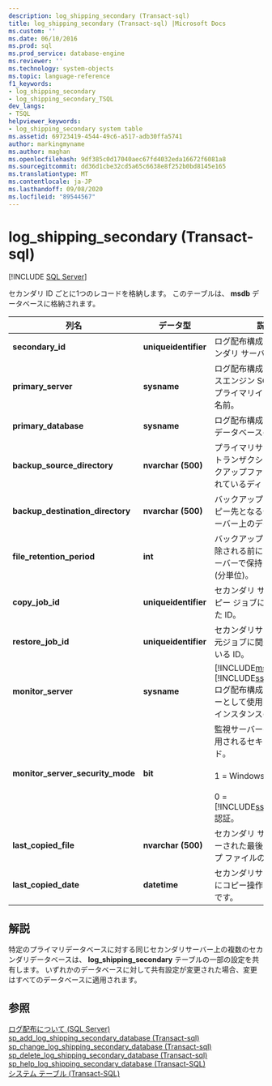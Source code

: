 ```yaml
---
description: log_shipping_secondary (Transact-sql)
title: log_shipping_secondary (Transact-sql) |Microsoft Docs
ms.custom: ''
ms.date: 06/10/2016
ms.prod: sql
ms.prod_service: database-engine
ms.reviewer: ''
ms.technology: system-objects
ms.topic: language-reference
f1_keywords:
- log_shipping_secondary
- log_shipping_secondary_TSQL
dev_langs:
- TSQL
helpviewer_keywords:
- log_shipping_secondary system table
ms.assetid: 69723419-4544-49c6-a517-adb30ffa5741
author: markingmyname
ms.author: maghan
ms.openlocfilehash: 9df385c0d17040aec67fd4032eda16672f6081a8
ms.sourcegitcommit: dd36d1cbe32cd5a65c6638e8f252b0bd8145e165
ms.translationtype: MT
ms.contentlocale: ja-JP
ms.lasthandoff: 09/08/2020
ms.locfileid: "89544567"
---
```

# <a name="log_shipping_secondary-transact-sql"></a>log_shipping_secondary (Transact-sql)
[!INCLUDE [SQL Server](../../includes/applies-to-version/sqlserver.md)]

  セカンダリ ID ごとに1つのレコードを格納します。 このテーブルは、 **msdb** データベースに格納されます。  
  
|列名|データ型|説明|  
|-----------------|---------------|-----------------|  
|**secondary_id**|**uniqueidentifier**|ログ配布構成におけるセカンダリ サーバーの ID。|  
|**primary_server**|**sysname**|ログ配布構成にデータベースエンジン SQL Server のプライマリインスタンスの名前。|  
|**primary_database**|**sysname**|ログ配布構成のプライマリデータベースの名前。|  
|**backup_source_directory**|**nvarchar (500)**|プライマリサーバーからのトランザクションログバックアップファイルが格納されているディレクトリ。|  
|**backup_destination_directory**|**nvarchar (500)**|バックアップファイルのコピー先となるセカンダリサーバー上のディレクトリ。|  
|**file_retention_period**|**int**|バックアップファイルが削除される前にセカンダリサーバーで保持される時間 (分単位)。|  
|**copy_job_id**|**uniqueidentifier**|セカンダリ サーバーでのコピー ジョブに関連付けられた ID。|  
|**restore_job_id**|**uniqueidentifier**|セカンダリサーバー上の復元ジョブに関連付けられている ID。|  
|**monitor_server**|**sysname**|[!INCLUDE[msCoName](../../includes/msconame-md.md)] [!INCLUDE[ssDEnoversion](../../includes/ssdenoversion-md.md)] ログ配布構成で監視サーバーとして使用されているのインスタンスの名前。|  
|**monitor_server_security_mode**|**bit**|監視サーバーへの接続に使用されるセキュリティモード。<br /><br /> 1 = Windows 認証。<br /><br /> 0 = [!INCLUDE[ssNoVersion](../../includes/ssnoversion-md.md)] 認証。|  
|**last_copied_file**|**nvarchar (500)**|セカンダリ サーバーにコピーされた最後のバックアップ ファイルの名前。|  
|**last_copied_date**|**datetime**|セカンダリサーバーに最後にコピー操作を行った日時です。|  
  
## <a name="remarks"></a>解説  
 特定のプライマリデータベースに対する同じセカンダリサーバー上の複数のセカンダリデータベースは、 **log_shipping_secondary** テーブルの一部の設定を共有します。 いずれかのデータベースに対して共有設定が変更された場合、変更はすべてのデータベースに適用されます。  
  
## <a name="see-also"></a>参照  
 [ログ配布について &#40;SQL Server&#41;](../../database-engine/log-shipping/about-log-shipping-sql-server.md)   
 [sp_add_log_shipping_secondary_database &#40;Transact-sql&#41;](../../relational-databases/system-stored-procedures/sp-add-log-shipping-secondary-database-transact-sql.md)   
 [sp_change_log_shipping_secondary_database &#40;Transact-sql&#41;](../../relational-databases/system-stored-procedures/sp-change-log-shipping-secondary-database-transact-sql.md)   
 [sp_delete_log_shipping_secondary_database &#40;Transact-sql&#41;](../../relational-databases/system-stored-procedures/sp-delete-log-shipping-secondary-database-transact-sql.md)   
 [sp_help_log_shipping_secondary_database &#40;Transact-SQL&#41;](../../relational-databases/system-stored-procedures/sp-help-log-shipping-secondary-database-transact-sql.md)   
 [システム テーブル &#40;Transact-SQL&#41;](../../relational-databases/system-tables/system-tables-transact-sql.md)  
  
  
